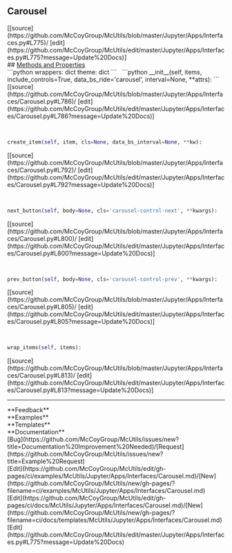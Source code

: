 ## <a id="McUtils.Jupyter.Apps.Interfaces.Carousel">Carousel</a> 

<div class="docs-source-link" markdown="1">
[[source](https://github.com/McCoyGroup/McUtils/blob/master/Jupyter/Apps/Interfaces.py#L775)/
[edit](https://github.com/McCoyGroup/McUtils/edit/master/Jupyter/Apps/Interfaces.py#L775?message=Update%20Docs)]
</div>









<div class="collapsible-section">
 <div class="collapsible-section collapsible-section-header" markdown="1">
## <a class="collapse-link" data-toggle="collapse" href="#methods" markdown="1"> Methods and Properties</a> <a class="float-right" data-toggle="collapse" href="#methods"><i class="fa fa-chevron-down"></i></a>
 </div>
 <div class="collapsible-section collapsible-section-body collapse show" id="methods" markdown="1">
 ```python
wrappers: dict
theme: dict
```
<a id="McUtils.Jupyter.Apps.Interfaces.Carousel.__init__" class="docs-object-method">&nbsp;</a> 
```python
__init__(self, items, include_controls=True, data_bs_ride='carousel', interval=None, **attrs): 
```
<div class="docs-source-link" markdown="1">
[[source](https://github.com/McCoyGroup/McUtils/blob/master/Jupyter/Apps/Interfaces/Carousel.py#L786)/
[edit](https://github.com/McCoyGroup/McUtils/edit/master/Jupyter/Apps/Interfaces/Carousel.py#L786?message=Update%20Docs)]
</div>


<a id="McUtils.Jupyter.Apps.Interfaces.Carousel.create_item" class="docs-object-method">&nbsp;</a> 
```python
create_item(self, item, cls=None, data_bs_interval=None, **kw): 
```
<div class="docs-source-link" markdown="1">
[[source](https://github.com/McCoyGroup/McUtils/blob/master/Jupyter/Apps/Interfaces/Carousel.py#L792)/
[edit](https://github.com/McCoyGroup/McUtils/edit/master/Jupyter/Apps/Interfaces/Carousel.py#L792?message=Update%20Docs)]
</div>


<a id="McUtils.Jupyter.Apps.Interfaces.Carousel.next_button" class="docs-object-method">&nbsp;</a> 
```python
next_button(self, body=None, cls='carousel-control-next', **kwargs): 
```
<div class="docs-source-link" markdown="1">
[[source](https://github.com/McCoyGroup/McUtils/blob/master/Jupyter/Apps/Interfaces/Carousel.py#L800)/
[edit](https://github.com/McCoyGroup/McUtils/edit/master/Jupyter/Apps/Interfaces/Carousel.py#L800?message=Update%20Docs)]
</div>


<a id="McUtils.Jupyter.Apps.Interfaces.Carousel.prev_button" class="docs-object-method">&nbsp;</a> 
```python
prev_button(self, body=None, cls='carousel-control-prev', **kwargs): 
```
<div class="docs-source-link" markdown="1">
[[source](https://github.com/McCoyGroup/McUtils/blob/master/Jupyter/Apps/Interfaces/Carousel.py#L805)/
[edit](https://github.com/McCoyGroup/McUtils/edit/master/Jupyter/Apps/Interfaces/Carousel.py#L805?message=Update%20Docs)]
</div>


<a id="McUtils.Jupyter.Apps.Interfaces.Carousel.wrap_items" class="docs-object-method">&nbsp;</a> 
```python
wrap_items(self, items): 
```
<div class="docs-source-link" markdown="1">
[[source](https://github.com/McCoyGroup/McUtils/blob/master/Jupyter/Apps/Interfaces/Carousel.py#L813)/
[edit](https://github.com/McCoyGroup/McUtils/edit/master/Jupyter/Apps/Interfaces/Carousel.py#L813?message=Update%20Docs)]
</div>
 </div>
</div>












---


<div markdown="1" class="text-secondary">
<div class="container">
  <div class="row">
   <div class="col" markdown="1">
**Feedback**   
</div>
   <div class="col" markdown="1">
**Examples**   
</div>
   <div class="col" markdown="1">
**Templates**   
</div>
   <div class="col" markdown="1">
**Documentation**   
</div>
   <div class="col" markdown="1">
   
</div>
   <div class="col" markdown="1">
   
</div>
   <div class="col" markdown="1">
   
</div>
</div>
  <div class="row">
   <div class="col" markdown="1">
[Bug](https://github.com/McCoyGroup/McUtils/issues/new?title=Documentation%20Improvement%20Needed)/[Request](https://github.com/McCoyGroup/McUtils/issues/new?title=Example%20Request)   
</div>
   <div class="col" markdown="1">
[Edit](https://github.com/McCoyGroup/McUtils/edit/gh-pages/ci/examples/McUtils/Jupyter/Apps/Interfaces/Carousel.md)/[New](https://github.com/McCoyGroup/McUtils/new/gh-pages/?filename=ci/examples/McUtils/Jupyter/Apps/Interfaces/Carousel.md)   
</div>
   <div class="col" markdown="1">
[Edit](https://github.com/McCoyGroup/McUtils/edit/gh-pages/ci/docs/McUtils/Jupyter/Apps/Interfaces/Carousel.md)/[New](https://github.com/McCoyGroup/McUtils/new/gh-pages/?filename=ci/docs/templates/McUtils/Jupyter/Apps/Interfaces/Carousel.md)   
</div>
   <div class="col" markdown="1">
[Edit](https://github.com/McCoyGroup/McUtils/edit/master/Jupyter/Apps/Interfaces.py#L775?message=Update%20Docs)   
</div>
   <div class="col" markdown="1">
   
</div>
   <div class="col" markdown="1">
   
</div>
   <div class="col" markdown="1">
   
</div>
</div>
</div>
</div>
